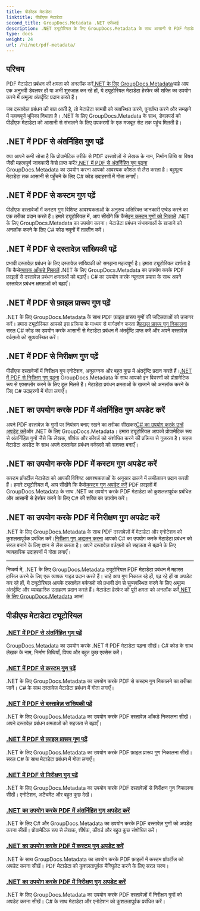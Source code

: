 ```yaml
---
title: पीडीएफ मेटाडेटा
linktitle: पीडीएफ मेटाडेटा
second_title: GroupDocs.Metadata .NET एपीआई
description: .NET ट्यूटोरियल के लिए GroupDocs.Metadata के साथ आसानी से PDF मेटाडेटा को प्रबंधित करना सीखें। C# कोड के साथ बिल्ट-इन और कस्टम प्रॉपर्टीज़ तक पहुँचें।
type: docs
weight: 24
url: /hi/net/pdf-metadata/
---
```

## परिचय

 PDF मेटाडेटा प्रबंधन की क्षमता को अनलॉक करें[.NET के लिए GroupDocs.Metadata](https://www.groupdocs.com/products/metadata/net)चाहे आप एक अनुभवी डेवलपर हों या अभी शुरुआत कर रहे हों, ये ट्यूटोरियल मेटाडेटा हेरफेर की शक्ति का उपयोग करने में अमूल्य अंतर्दृष्टि प्रदान करते हैं।

जब दस्तावेज़ प्रबंधन की बात आती है, तो मेटाडेटा सामग्री को व्यवस्थित करने, पुनर्प्राप्त करने और समझने में महत्वपूर्ण भूमिका निभाता है। .NET के लिए GroupDocs.Metadata के साथ, डेवलपर्स को पीडीएफ मेटाडेटा को आसानी से संभालने के लिए उपकरणों के एक मजबूत सेट तक पहुंच मिलती है।

## .NET में PDF से अंतर्निहित गुण पढ़ें

 क्या आपने कभी सोचा है कि प्रोग्रामेटिक तरीके से PDF दस्तावेज़ों से लेखक के नाम, निर्माण तिथि या विषय जैसी महत्वपूर्ण जानकारी कैसे प्राप्त करें?[.NET में PDF से अंतर्निहित गुण पढ़ना](./read-built-in-properties-pdfs/) GroupDocs.Metadata का उपयोग करना आपको आवश्यक कौशल से लैस करता है। बहुमूल्य मेटाडेटा तक आसानी से पहुँचने के लिए C# कोड उदाहरणों में गोता लगाएँ।


## .NET में PDF से कस्टम गुण पढ़ें

 पीडीएफ दस्तावेजों में कस्टम गुण विशिष्ट आवश्यकताओं के अनुरूप अतिरिक्त जानकारी एम्बेड करने का एक तरीका प्रदान करते हैं। हमारे ट्यूटोरियल में, आप सीखेंगे कि कैसे[इन कस्टम गुणों को निकालें](./read-custom-properties-pdfs/) .NET के लिए GroupDocs.Metadata का उपयोग करना। मेटाडेटा प्रबंधन संभावनाओं के खजाने को अनलॉक करने के लिए C# कोड नमूनों में तल्लीन करें।


## .NET में PDF से दस्तावेज़ सांख्यिकी पढ़ें

 प्रभावी दस्तावेज़ प्रबंधन के लिए दस्तावेज़ सांख्यिकी को समझना महत्वपूर्ण है। हमारा ट्यूटोरियल दर्शाता है कि कैसे[व्यापक आँकड़े निकालें](./read-document-statistics-pdfs/) .NET के लिए GroupDocs.Metadata का उपयोग करके PDF फ़ाइलों से दस्तावेज़ प्रबंधन क्षमताओं को बढ़ाएँ। C# का उपयोग करके न्यूनतम प्रयास के साथ अपने दस्तावेज़ प्रबंधन क्षमताओं को बढ़ाएँ।

## .NET में PDF से फ़ाइल प्रारूप गुण पढ़ें

.NET के लिए GroupDocs.Metadata के साथ PDF फ़ाइल प्रारूप गुणों की जटिलताओं को उजागर करें। हमारा ट्यूटोरियल आपको इस प्रक्रिया के माध्यम से मार्गदर्शन करता है[फ़ाइल प्रारूप गुण निकालना](./read-file-format-properties-pdfs/) सरल C# कोड का उपयोग करके आसानी से मेटाडेटा प्रबंधन में अंतर्दृष्टि प्राप्त करें और अपने दस्तावेज़ वर्कफ़्लो को सुव्यवस्थित करें।

## .NET में PDF से निरीक्षण गुण पढ़ें

 पीडीएफ दस्तावेजों में निरीक्षण गुण एनोटेशन, अनुलग्नक और बहुत कुछ में अंतर्दृष्टि प्रदान करते हैं।[.NET में PDF से निरीक्षण गुण पढ़ना](./read-inspection-properties-pdfs/) GroupDocs.Metadata के साथ आपको इन विवरणों को प्रोग्रामेटिक रूप से एक्सप्लोर करने के लिए टूल मिलते हैं। मेटाडेटा प्रबंधन क्षमताओं के खजाने को अनलॉक करने के लिए C# उदाहरणों में गोता लगाएँ।

## .NET का उपयोग करके PDF में अंतर्निहित गुण अपडेट करें

 अपने PDF दस्तावेज़ के गुणों पर नियंत्रण बनाए रखने का तरीका सीखकर[C# का उपयोग करके उन्हें अपडेट करें](./update-built-in-properties-pdfs/)और .NET के लिए GroupDocs.Metadata। हमारा ट्यूटोरियल आपको प्रोग्रामेटिक रूप से अंतर्निहित गुणों जैसे कि लेखक, शीर्षक और कीवर्ड को संशोधित करने की प्रक्रिया से गुजरता है। सहज मेटाडेटा अपडेट के साथ अपने दस्तावेज़ प्रबंधन वर्कफ़्लो को सशक्त बनाएँ।

## .NET का उपयोग करके PDF में कस्टम गुण अपडेट करें

 कस्टम प्रॉपर्टीज़ मेटाडेटा को आपकी विशिष्ट आवश्यकताओं के अनुसार ढालने में लचीलापन प्रदान करती हैं। हमारे ट्यूटोरियल में, आप सीखेंगे कि कैसे[कस्टम गुण अपडेट करें](./update-custom-properties-pdfs/) PDF फ़ाइलों में GroupDocs.Metadata के साथ .NET का उपयोग करके PDF मेटाडेटा को कुशलतापूर्वक प्रबंधित और आसानी से हेरफेर करने के लिए C# की शक्ति का उपयोग करें।

## .NET का उपयोग करके PDF में निरीक्षण गुण अपडेट करें

 .NET के लिए GroupDocs.Metadata के साथ PDF दस्तावेज़ों में मेटाडेटा और एनोटेशन को कुशलतापूर्वक प्रबंधित करें।[निरीक्षण गुण अद्यतन करना](./update-inspection-properties-pdfs/) आपको C# का उपयोग करके मेटाडेटा प्रबंधन को सरल बनाने के लिए ज्ञान से लैस करता है। अपने दस्तावेज़ वर्कफ़्लो को सहजता से बढ़ाने के लिए व्यावहारिक उदाहरणों में गोता लगाएँ।

----

निष्कर्ष में, .NET के लिए GroupDocs.Metadata ट्यूटोरियल PDF मेटाडेटा प्रबंधन में महारत हासिल करने के लिए एक व्यापक गाइड प्रदान करते हैं। चाहे आप गुण निकाल रहे हों, पढ़ रहे हों या अपडेट कर रहे हों, ये ट्यूटोरियल आपके दस्तावेज़ वर्कफ़्लो को प्रभावी ढंग से सुव्यवस्थित करने के लिए अमूल्य अंतर्दृष्टि और व्यावहारिक उदाहरण प्रदान करते हैं। मेटाडेटा हेरफेर की पूरी क्षमता को अनलॉक करें[.NET के लिए GroupDocs.Metadata](https://www.groupdocs.com/products/metadata/net) आज!
## पीडीएफ मेटाडेटा ट्यूटोरियल
### [.NET में PDF से अंतर्निहित गुण पढ़ें](./read-built-in-properties-pdfs/)
GroupDocs.Metadata का उपयोग करके .NET में PDF मेटाडेटा पढ़ना सीखें। C# कोड के साथ लेखक के नाम, निर्माण तिथियाँ, विषय और बहुत कुछ एक्सेस करें।
### [.NET में PDF से कस्टम गुण पढ़ें](./read-custom-properties-pdfs/)
.NET के लिए GroupDocs.Metadata का उपयोग करके PDF से कस्टम गुण निकालने का तरीका जानें। C# के साथ दस्तावेज़ मेटाडेटा प्रबंधन में गोता लगाएँ।
### [.NET में PDF से दस्तावेज़ सांख्यिकी पढ़ें](./read-document-statistics-pdfs/)
.NET के लिए GroupDocs.Metadata का उपयोग करके PDF दस्तावेज़ आँकड़े निकालना सीखें। अपने दस्तावेज़ प्रबंधन क्षमताओं को सहजता से बढ़ाएँ।
### [.NET में PDF से फ़ाइल प्रारूप गुण पढ़ें](./read-file-format-properties-pdfs/)
.NET के लिए GroupDocs.Metadata का उपयोग करके PDF फ़ाइल प्रारूप गुण निकालना सीखें। सरल C# के साथ मेटाडेटा प्रबंधन में गोता लगाएँ।
### [.NET में PDF से निरीक्षण गुण पढ़ें](./read-inspection-properties-pdfs/)
.NET के लिए GroupDocs.Metadata का उपयोग करके PDF दस्तावेज़ों से निरीक्षण गुण निकालना सीखें। एनोटेशन, अटैचमेंट और बहुत कुछ देखें।
### [.NET का उपयोग करके PDF में अंतर्निहित गुण अपडेट करें](./update-built-in-properties-pdfs/)
.NET के लिए C# और GroupDocs.Metadata का उपयोग करके PDF दस्तावेज़ गुणों को अपडेट करना सीखें। प्रोग्रामेटिक रूप से लेखक, शीर्षक, कीवर्ड और बहुत कुछ संशोधित करें।
### [.NET का उपयोग करके PDF में कस्टम गुण अपडेट करें](./update-custom-properties-pdfs/)
.NET के साथ GroupDocs.Metadata का उपयोग करके PDF फ़ाइलों में कस्टम प्रॉपर्टीज़ को अपडेट करना सीखें। PDF मेटाडेटा को कुशलतापूर्वक मैनिपुलेट करने के लिए सरल चरण।
### [.NET का उपयोग करके PDF में निरीक्षण गुण अपडेट करें](./update-inspection-properties-pdfs/)
.NET के लिए GroupDocs.Metadata का उपयोग करके PDF दस्तावेज़ों में निरीक्षण गुणों को अपडेट करना सीखें। C# के साथ मेटाडेटा और एनोटेशन को कुशलतापूर्वक प्रबंधित करें।